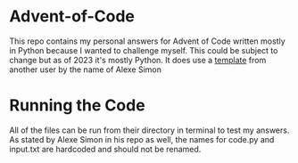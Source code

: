 # Advent-of-Code
This repo contains my personal answers for Advent of Code written mostly in Python because I wanted to challenge myself. This could be subject to change but as of 2023 it's mostly Python. It does use a [template](https://github.com/AlexeSimon/adventofcode) from another user by the name of Alexe Simon 

# Running the Code
All of the files can be run from their directory in terminal to test my answers. As stated by Alexe Simon in his repo as well, the names for code.py and input.txt are hardcoded and should not be renamed.
